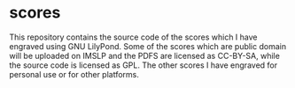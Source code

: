 # scores
This repository contains the source code of the scores which I have engraved using GNU LilyPond. Some of the scores which are public domain will be uploaded on IMSLP and the PDFS are licensed as CC-BY-SA, while the source code is licensed as GPL. The other scores I have engraved for personal use or for other platforms.

